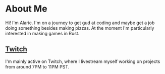 # About Me

Hi! I'm Alaric. I'm on a journey to get gud at coding and maybe get a job doing something besides making pizzas. At the moment I'm particularly interested in making games in Rust.

## [Twitch](https://www.twitch.tv/alaricthefool)

I'm mainly active on Twitch, where I livestream myself working on projects from
around 7PM to 11PM PST.
